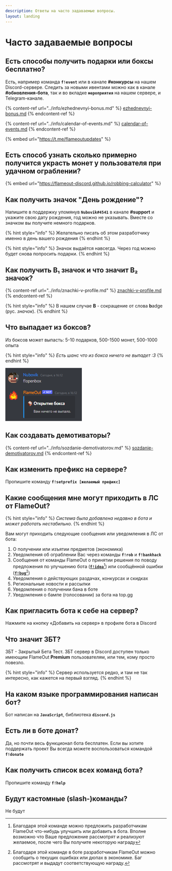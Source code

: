 ```yaml
---
description: Ответы на часто задаваемые вопросы.
layout: landing
---
```


# Часто задаваемые вопросы

## Есть способы получить подарки или боксы бесплатно? <a href="#free" id="free"></a>

Есть, например команда **`f!event`** или в канале **#конкурсы** на нашем Discord-сервере. Следить за новыми ивентами можно как в канале **#обновления-бота**, так и во вкладке **`мероприятия`** на нашем сервере, и Telegram-канале.

{% content-ref url="../info/ezhednevnyi-bonus.md" %}
[ezhednevnyi-bonus.md](../info/ezhednevnyi-bonus.md)
{% endcontent-ref %}

{% content-ref url="../info/calendar-of-events.md" %}
[calendar-of-events.md](../info/calendar-of-events.md)
{% endcontent-ref %}

{% embed url="https://t.me/flameoutupdates" %}

## Есть способ узнать сколько примерно получится украсть монет у пользователя при удачном ограблении? <a href="#robbing" id="robbing"></a>

{% embed url="https://flameout-discord.github.io/robbing-calculator" %}

## Как получить значок "День рождение"? <a href="#birthday-badge" id="birthday-badge"></a>

Напишите в поддержку упомянув **`Nubovik#4541`** в канале **#support** и укажите свою дату рождения, год можно не указывать. Вместе со значком вы получите немного подарков.

{% hint style="info" %}
Желательно писать об этом разработчику именно в день вашего рождения
{% endhint %}

{% hint style="info" %}
Значок выдаётся навсегда. Через год можно будет снова попросить подарки.
{% endhint %}

## Как получить B₁ значок и что значит B₂ значок? <a href="#badges" id="badges"></a>

{% content-ref url="../info/znachki-v-profile.md" %}
[znachki-v-profile.md](../info/znachki-v-profile.md)
{% endcontent-ref %}

{% hint style="info" %}
В нашем случае **B** - сокращение от слова **b**adge (рус. _значок_).&#x20;
{% endhint %}

## Что выпадает из боксов? <a href="#items-in-box" id="items-in-box"></a>

Из боксов может выпасть: 5-10 подарков, 500-1500 монет, 500-1000 опыта

{% hint style="info" %}
_Есть шанс что из бокса ничего не выпадет :3_
{% endhint %}

![](<../.gitbook/assets/image (184).png>)

## Как создавать демотиваторы? <a href="#demotivators" id="demotivators"></a>

{% content-ref url="../info/sozdanie-demotivatorov.md" %}
[sozdanie-demotivatorov.md](../info/sozdanie-demotivatorov.md)
{% endcontent-ref %}

## Как изменить префикс на сервере? <a href="#change-prefix" id="change-prefix"></a>

Пропишите команду **`f!setprefix [желаемый префикс]`**

## Какие сообщения  мне могут приходить в ЛС от FlameOut? <a href="#dm-notifications" id="dm-notifications"></a>

{% hint style="info" %}
_Система была добавлена недавно в бота и может работать нестабильно._
{% endhint %}

Вам могут приходить следующие сообщения или  уведомления в ЛС от бота:

1. О получении или изъятии предметов (экономика)
2. Уведомления об ограблении Вас через команды **`f!rob`** и **`f!bankhack`**
3. Сообщения от команды FlameOut о принятии решения по поводу предложения по улучшению бота ([**`f!idea`**](#user-content-fn-1)[^1]) или сообщённой ошибки ([**`f!bug`**](#user-content-fn-2)[^2])
4. Уведомления о действующих раздачах, конкурсах и скидках
5. Региональные новости и рассылки
6. Уведомления о получении бана в боте
7. Уведомления о бампе (голосовании) за бота на top.gg

## Как пригласить бота к себе на сервер?

Нажмите на кнопку «Добавить на сервер» в профиле бота в Discord

## Что значит ЗБТ?

ЗБТ - Закрытый Бета Тест. ЗБТ сервер в Discord доступен только имеющим FlameOut **Premium** пользователям, или тем, кому просто повезло.

{% hint style="info" %}
Сервер используется редко, и там не так интересно, как кажется на первый взгляд.
{% endhint %}

## На каком языке программирования написан бот?

Бот написан на **`JavaScript`**, библиотека **`discord.js`**

## Есть ли в боте донат? <a href="#donate" id="donate"></a>

Да, но почти весь функционал бота бесплатен. Если вы хотите поддержать проект Вы всегда можете воспользоваться командой **`f!donate`**

## Как получить список всех команд бота? <a href="#list-of-cmds" id="list-of-cmds"></a>

Пропишите команду **`f!help`**

## Будут кастомные (slash-)команды? <a href="#custom-cmds" id="custom-cmds"></a>

Не будут

[^1]: Благодаря этой команде можно предложить разработчикам FlameOut что-нибудь улучшить или добавить в бота. Вполне возможно что Ваше предложение рассмотрят и реализуют желаемое, после чего Вы получите некоторую награду

[^2]: Благодаря этой команде в боте разработчикам FlameOut можно сообщить о текущих ошибках или дюпах в экономике. Баг рассмотрят и выдадут соответствующую награду.
